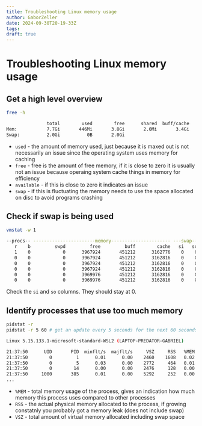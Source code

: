 ```yaml
---
title: Troubleshooting Linux memory usage
author: GaborZeller
date: 2024-09-30T20-19-33Z
tags:
draft: true
---
```


# Troubleshooting Linux memory usage

## Get a high level overview

```sh
free -h
```

```sh
               total        used        free      shared  buff/cache   available
Mem:           7.7Gi       446Mi       3.8Gi       2.0Mi       3.4Gi       6.9Gi
Swap:          2.0Gi          0B       2.0Gi
```
- `used` - the amount of memory used, just because it is maxed out is not necessarily an issue since the operating system uses memory for caching
- `free` - free is the amount of free memory, if it is close to zero it is usually not an issue because operaing system cache things in memory for efficiency
- `available` - if this is close to zero it indicates an issue
- `swap` - if this is fluctuating the memory needs to use the space allocated on disc to avoid programs crashing

## Check if swap is being used

```sh
vmstat -w 1
```

```sh
--procs-- -----------------------memory---------------------- ---swap-- -----io---- -system-- --------cpu--------
   r    b         swpd         free         buff        cache   si   so    bi    bo   in   cs  us  sy  id  wa  st
   1    0            0      3967924       451212      3162776    0    0    17    18    8   45   0   0 100   0   0
   0    0            0      3967924       451212      3162816    0    0     0     4   12  342   0   0 100   0   0
   0    0            0      3967924       451212      3162816    0    0     0     0   19  351   0   0 100   0   0
   0    0            0      3967924       451212      3162816    0    0     0     0    6  319   0   0 100   0   0
   0    0            0      3969976       451212      3162816    0    0     0     0   18  363   0   0 100   0   0
   0    0            0      3969976       451212      3162816    0    0     0     0    6  324   0   0 100   0   0
```

Check the `si` and `so` columns. They should stay at 0.

## Identify processes that use too much memory

```sh
pidstat -r
pidstat -r 5 60 # get an update every 5 seconds for the next 60 seconds
```

```sh
Linux 5.15.133.1-microsoft-standard-WSL2 (LAPTOP-PREDATOR-GABRIEL)      09/30/24        _x86_64_        (12 CPU)

21:37:50      UID       PID  minflt/s  majflt/s     VSZ     RSS   %MEM  Command
21:37:50        0         1      0.01      0.00    2460    1608   0.02  init(Ubuntu)
21:37:50        0         5      0.03      0.00    2772     464   0.01  init
21:37:50        0        14      0.00      0.00    2476     128   0.00  Relay(15)
21:37:50     1000       385      0.01      0.00    5292     252   0.00  dbus-daemon
...
```
- `%MEM` - total memory usage of the process, gives an indication how much memory this process uses compared to other processes
- `RSS` - the actual physical memory allocated to the process, if growing constatnly you probably got a memory leak (does not include swap)
- `VSZ` - total amount of virtual memory allocated including swap space


